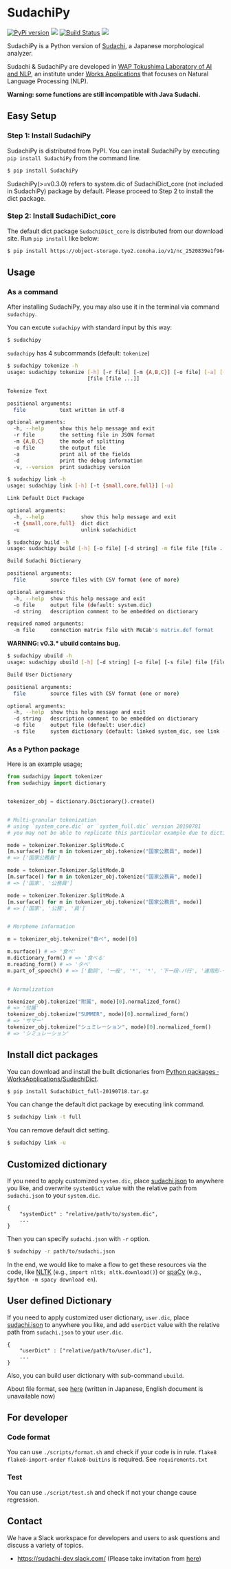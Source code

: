 # SudachiPy
[![PyPi version](https://img.shields.io/pypi/v/sudachipy.svg)](https://pypi.python.org/pypi/sudachipy/)
[![](https://img.shields.io/badge/python-3.5+-blue.svg)](https://www.python.org/downloads/release/python-350/)
[![Build Status](https://travis-ci.com/WorksApplications/SudachiPy.svg?branch=develop)](https://travis-ci.com/WorksApplications/SudachiPy)
[![](https://img.shields.io/github/license/WorksApplications/SudachiPy.svg)](https://github.com/WorksApplications/SudachiPy/blob/develop/LICENSE)

SudachiPy is a Python version of [Sudachi](https://github.com/WorksApplications/Sudachi), a Japanese morphological analyzer.

Sudachi & SudachiPy are developed in [WAP Tokushima Laboratory of AI and NLP](http://nlp.worksap.co.jp/), an institute under [Works Applications](http://www.worksap.com/) that focuses on Natural Language Processing (NLP).

**Warning: some functions are still incompatible with Java Sudachi.**

## Easy Setup

### Step 1: Install SudachiPy

SudachiPy is distributed from PyPI. You can install SudachiPy by executing `pip install SudachiPy` from the command line.

```bash
$ pip install SudachiPy
```

SudachiPy(>=v0.3.0) refers to system.dic of SudachiDict_core (not included in SudachiPy) package by default.
Please proceed to Step 2 to install the dict package.

### Step 2: Install SudachiDict_core

The default dict package `SudachiDict_core` is distributed from our download site.
Run `pip install` like below:

```bash
$ pip install https://object-storage.tyo2.conoha.io/v1/nc_2520839e1f9641b08211a5c85243124a/sudachi/SudachiDict_core-20190927.tar.gz
```

## Usage

### As a command

After installing SudachiPy, you may also use it in the terminal via command `sudachipy`.

You can excute `sudachipy` with standard input by this way:
```bash
$ sudachipy
```

`sudachipy` has 4 subcommands (default: `tokenize`)

```bash
$ sudachipy tokenize -h
usage: sudachipy tokenize [-h] [-r file] [-m {A,B,C}] [-o file] [-a] [-d] [-v]
                          [file [file ...]]

Tokenize Text

positional arguments:
  file           text written in utf-8

optional arguments:
  -h, --help     show this help message and exit
  -r file        the setting file in JSON format
  -m {A,B,C}     the mode of splitting
  -o file        the output file
  -a             print all of the fields
  -d             print the debug information
  -v, --version  print sudachipy version
```
```bash
$ sudachipy link -h
usage: sudachipy link [-h] [-t {small,core,full}] [-u]

Link Default Dict Package

optional arguments:
  -h, --help            show this help message and exit
  -t {small,core,full}  dict dict
  -u                    unlink sudachidict
```
```bash
$ sudachipy build -h
usage: sudachipy build [-h] [-o file] [-d string] -m file file [file ...]

Build Sudachi Dictionary

positional arguments:
  file        source files with CSV format (one of more)

optional arguments:
  -h, --help  show this help message and exit
  -o file     output file (default: system.dic)
  -d string   description comment to be embedded on dictionary

required named arguments:
  -m file     connection matrix file with MeCab's matrix.def format
```
**WARNING: v0.3.\* ubuild contains bug.**
```bash
$ sudachipy ubuild -h
usage: sudachipy ubuild [-h] [-d string] [-o file] [-s file] file [file ...]

Build User Dictionary

positional arguments:
  file        source files with CSV format (one or more)

optional arguments:
  -h, --help  show this help message and exit
  -d string   description comment to be embedded on dictionary
  -o file     output file (default: user.dic)
  -s file     system dictionary (default: linked system_dic, see link -h)
```

### As a Python package

Here is an example usage;

```python
from sudachipy import tokenizer
from sudachipy import dictionary


tokenizer_obj = dictionary.Dictionary().create()


# Multi-granular tokenization
# using `system_core.dic` or `system_full.dic` version 20190781
# you may not be able to replicate this particular example due to dictionary you use

mode = tokenizer.Tokenizer.SplitMode.C
[m.surface() for m in tokenizer_obj.tokenize("国家公務員", mode)]
# => ['国家公務員']

mode = tokenizer.Tokenizer.SplitMode.B
[m.surface() for m in tokenizer_obj.tokenize("国家公務員", mode)]
# => ['国家', '公務員']

mode = tokenizer.Tokenizer.SplitMode.A
[m.surface() for m in tokenizer_obj.tokenize("国家公務員", mode)]
# => ['国家', '公務', '員']


# Morpheme information

m = tokenizer_obj.tokenize("食べ", mode)[0]

m.surface() # => '食べ'
m.dictionary_form() # => '食べる'
m.reading_form() # => 'タベ'
m.part_of_speech() # => ['動詞', '一般', '*', '*', '下一段-バ行', '連用形-一般']


# Normalization

tokenizer_obj.tokenize("附属", mode)[0].normalized_form()
# => '付属'
tokenizer_obj.tokenize("SUMMER", mode)[0].normalized_form()
# => 'サマー'
tokenizer_obj.tokenize("シュミレーション", mode)[0].normalized_form()
# => 'シミュレーション'
```

## Install dict packages

You can download and install the built dictionaries from [Python packages · WorksApplications/SudachiDict](https://github.com/WorksApplications/SudachiDict#python-packages).

```bash
$ pip install SudachiDict_full-20190718.tar.gz
```

You can change the default dict package by executing link command.

```bash
$ sudachipy link -t full
```

You can remove default dict setting.

```bash
$ sudachipy link -u
```

## Customized dictionary

If you need to apply customized `system.dic`, 
place [sudachi.json](https://github.com/WorksApplications/Sudachi/blob/develop/src/main/resources/sudachi.json) to anywhere you like,
and overwrite `systemDict` value with the relative path from `sudachi.json` to your `system.dic`.

```
{
    "systemDict" : "relative/path/to/system.dic",
    ...
}
```

Then you can specify `sudachi.json` with `-r` option.
```bash
$ sudachipy -r path/to/sudachi.json
``` 

In the end, we would like to make a flow to get these resources via the code, like [NLTK](https://www.nltk.org/data.html) (e.g., `import nltk; nltk.download()`) or [spaCy](https://spacy.io/usage/models) (e.g., `$python -m spacy download en`).

## User defined Dictionary

If you need to apply customized user dictionary, `user.dic`, 
place [sudachi.json](https://github.com/WorksApplications/Sudachi/blob/develop/src/main/resources/sudachi.json) to anywhere you like,
and add `userDict` value with the relative path from `sudachi.json` to your `user.dic`.

```
{
    "userDict" : ["relative/path/to/user.dic"],
    ...
}
```

Also, you can build user dictionary with sub-command `ubuild`.  

About file format, see [here](https://github.com/WorksApplications/Sudachi/blob/develop/docs/user_dict.md) 
(written in Japanese, English document is unavailable now)

## For developer

### Code format

You can use `./scripts/format.sh` and check if your code is in rule. `flake8` `flake8-import-order` `flake8-buitins` is required. See `requirements.txt`

### Test

You can use `./script/test.sh` and check if not your change cause regression.

## Contact

We have a Slack workspace for developers and users to ask questions and discuss a variety of topics.
- https://sudachi-dev.slack.com/ (Please take invitation from [here](https://join.slack.com/t/sudachi-dev/shared_invite/enQtMzg2NTI2NjYxNTUyLTMyYmNkZWQ0Y2E5NmQxMTI3ZGM3NDU0NzU4NGE1Y2UwYTVmNTViYjJmNDI0MWZiYTg4ODNmMzgxYTQ3ZmI2OWU))
